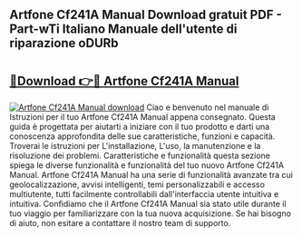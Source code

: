 ## Artfone Cf241A Manual Download gratuit PDF - Part-wTi Italiano Manuale dell'utente di riparazione oDURb

# <h2><a href="http://dfde2g.blite.top/?on=Artfone+Cf241A+Manual">🔗Download 👉🔴 Artfone Cf241A Manual</a></h2>

[![Artfone Cf241A Manual download](https://i.imgur.com/lujVjoI.png)](http://dfde2g.blite.top/?on=Artfone+Cf241A+Manual)
Ciao e benvenuto nel manuale di Istruzioni per il tuo Artfone Cf241A Manual appena consegnato. Questa guida è progettata per aiutarti a iniziare con il tuo prodotto e darti una conoscenza approfondita delle sue caratteristiche, funzioni e capacità. Troverai le istruzioni per L'installazione, L'uso, la manutenzione e la risoluzione dei problemi. Caratteristiche e funzionalità questa sezione spiega le diverse funzionalità e funzionalità del tuo nuovo Artfone Cf241A Manual. Artfone Cf241A Manual ha una serie di funzionalità avanzate tra cui geolocalizzazione, avvisi intelligenti, temi personalizzabili e accesso multiutente, tutti facilmente controllabili dall'interfaccia utente intuitiva e intuitiva. Confidiamo che il Artfone Cf241A Manual sia stato utile durante il tuo viaggio per familiarizzare con la tua nuova acquisizione. Se hai bisogno di aiuto, non esitare a contattare il nostro team di supporto.
